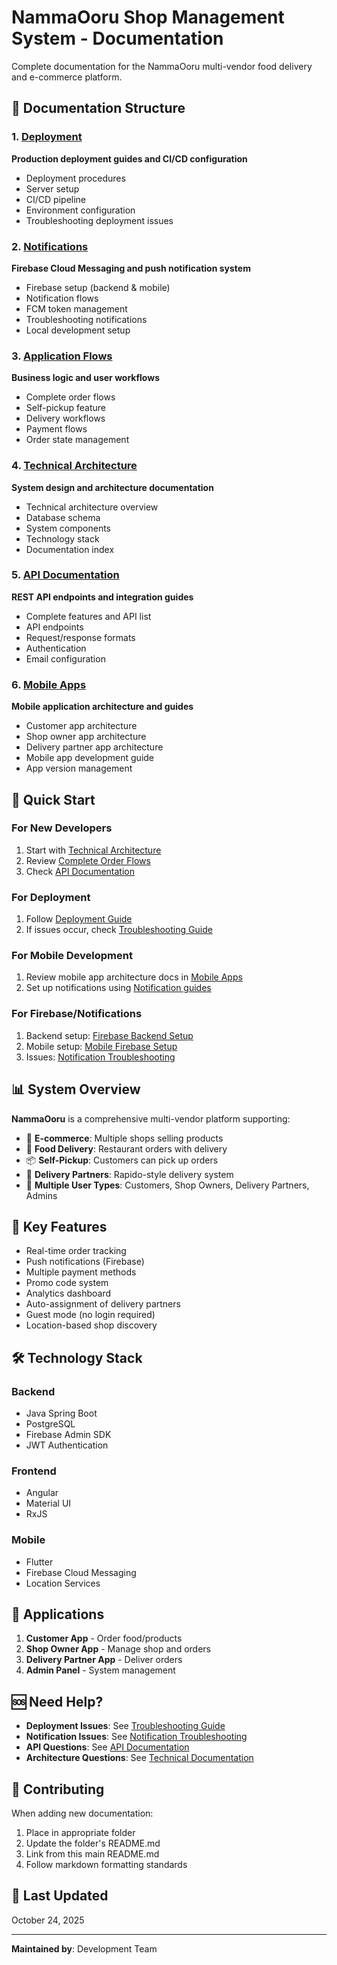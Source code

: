 # NammaOoru Shop Management System - Documentation

Complete documentation for the NammaOoru multi-vendor food delivery and e-commerce platform.

## 📁 Documentation Structure

### 1. [Deployment](deployment/)
**Production deployment guides and CI/CD configuration**
- Deployment procedures
- Server setup
- CI/CD pipeline
- Environment configuration
- Troubleshooting deployment issues

### 2. [Notifications](notifications/)
**Firebase Cloud Messaging and push notification system**
- Firebase setup (backend & mobile)
- Notification flows
- FCM token management
- Troubleshooting notifications
- Local development setup

### 3. [Application Flows](application-flows/)
**Business logic and user workflows**
- Complete order flows
- Self-pickup feature
- Delivery workflows
- Payment flows
- Order state management

### 4. [Technical Architecture](technical/)
**System design and architecture documentation**
- Technical architecture overview
- Database schema
- System components
- Technology stack
- Documentation index

### 5. [API Documentation](api/)
**REST API endpoints and integration guides**
- Complete features and API list
- API endpoints
- Request/response formats
- Authentication
- Email configuration

### 6. [Mobile Apps](mobile-apps/)
**Mobile application architecture and guides**
- Customer app architecture
- Shop owner app architecture
- Delivery partner app architecture
- Mobile app development guide
- App version management

## 🚀 Quick Start

### For New Developers
1. Start with [Technical Architecture](technical/TECHNICAL_ARCHITECTURE.md)
2. Review [Complete Order Flows](application-flows/COMPLETE_ORDER_FLOWS.md)
3. Check [API Documentation](api/COMPLETE_FEATURES_AND_API_LIST.md)

### For Deployment
1. Follow [Deployment Guide](deployment/DEPLOYMENT_GUIDE.md)
2. If issues occur, check [Troubleshooting Guide](deployment/TROUBLESHOOTING_GUIDE.md)

### For Mobile Development
1. Review mobile app architecture docs in [Mobile Apps](mobile-apps/)
2. Set up notifications using [Notification guides](notifications/)

### For Firebase/Notifications
1. Backend setup: [Firebase Backend Setup](notifications/FIREBASE_BACKEND_SETUP.md)
2. Mobile setup: [Mobile Firebase Setup](notifications/MOBILE_APP_FIREBASE_SETUP.md)
3. Issues: [Notification Troubleshooting](notifications/NOTIFICATION_ISSUE_RESOLUTION.md)

## 📊 System Overview

**NammaOoru** is a comprehensive multi-vendor platform supporting:
- 🛒 **E-commerce**: Multiple shops selling products
- 🍔 **Food Delivery**: Restaurant orders with delivery
- 📦 **Self-Pickup**: Customers can pick up orders
- 🚗 **Delivery Partners**: Rapido-style delivery system
- 👥 **Multiple User Types**: Customers, Shop Owners, Delivery Partners, Admins

## 🔑 Key Features

- Real-time order tracking
- Push notifications (Firebase)
- Multiple payment methods
- Promo code system
- Analytics dashboard
- Auto-assignment of delivery partners
- Guest mode (no login required)
- Location-based shop discovery

## 🛠️ Technology Stack

### Backend
- Java Spring Boot
- PostgreSQL
- Firebase Admin SDK
- JWT Authentication

### Frontend
- Angular
- Material UI
- RxJS

### Mobile
- Flutter
- Firebase Cloud Messaging
- Location Services

## 📱 Applications

1. **Customer App** - Order food/products
2. **Shop Owner App** - Manage shop and orders
3. **Delivery Partner App** - Deliver orders
4. **Admin Panel** - System management

## 🆘 Need Help?

- **Deployment Issues**: See [Troubleshooting Guide](deployment/TROUBLESHOOTING_GUIDE.md)
- **Notification Issues**: See [Notification Troubleshooting](notifications/PUSH_NOTIFICATION_TROUBLESHOOTING.md)
- **API Questions**: See [API Documentation](api/COMPLETE_FEATURES_AND_API_LIST.md)
- **Architecture Questions**: See [Technical Documentation](technical/TECHNICAL_ARCHITECTURE.md)

## 📝 Contributing

When adding new documentation:
1. Place in appropriate folder
2. Update the folder's README.md
3. Link from this main README.md
4. Follow markdown formatting standards

## 📅 Last Updated

October 24, 2025

---

**Maintained by**: Development Team